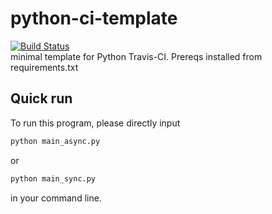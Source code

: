 # python-ci-template  
[![Build Status](https://travis-ci.com/ec500-software-engineering/asyncio-subprocess-ffmpeg.svg?branch=master)](https://travis-ci.com/ec500-software-engineering/exercise-2-ffmpeg-xiangl18)  
minimal template for Python Travis-CI. Prereqs installed from requirements.txt
## Quick run  
To run this program, please directly input 
```python
python main_async.py 
```
or  
```python
python main_sync.py 
```
in your command line.
